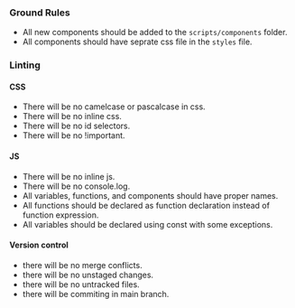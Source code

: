 ### Ground Rules

- All new components should be added to the `scripts/components` folder.
- All components should have seprate css file in the `styles` file.

### Linting

#### CSS

- There will be no camelcase or pascalcase in css.
- There will be no inline css.
- There will be no id selectors.
- There will be no !important.

#### JS

- There will be no inline js.
- There will be no console.log.
- All variables, functions, and components should have proper names.
- All functions should be declared as function declaration instead of function expression.
- All variables should be declared using const with some exceptions.

#### Version control

- there will be no merge conflicts.
- there will be no unstaged changes.
- there will be no untracked files.
- there will be commiting in main branch.
